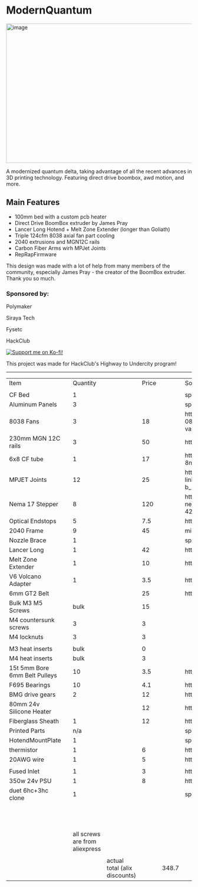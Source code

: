 # ModernQuantum

<img width="514" height="378" alt="image" src="https://i.imgur.com/kzAsxzm.png" />

A modernized quantum delta, taking advantage of all the recent advances in 3D printing technology. Featuring direct drive boombox, awd motion, and more. 

## Main Features 

- 100mm bed with a custom pcb heater 
- Direct Drive BoomBox extruder by James Pray
- Lancer Long Hotend + Melt Zone Extender (longer than Goliath)
- Triple 124cfm 8038 axial fan part cooling
- 2040 extrusions and MGN12C rails
- Carbon Fiber Arms wirh MPJet Joints
- RepRapFirmware




This design was made with a lot of help from many members of the community, especially James Pray - the creator of the BoomBox extruder. Thank you so much. 

### Sponsored by:

Polymaker

Siraya Tech

Fysetc

HackClub


[![Support me on Ko-fi!](https://ko-fi.com/img/githubbutton_sm.svg)](https://ko-fi.com/turtlegod)



This project was made for HackClub's Highway to Undercity program! 




-------------------------------------




<table>
    <tr>
        <td>Item</td>
        <td></td>
        <td>Quantity</td>
        <td></td>
        <td>Price</td>
        <td></td>
        <td>Source</td>
        <td></td>
        <td></td>
        <td></td>
        <td></td>
    </tr>
    <tr>
        <td></td>
        <td></td>
        <td></td>
        <td></td>
        <td></td>
        <td></td>
        <td></td>
        <td></td>
        <td></td>
        <td></td>
        <td></td>
    </tr>
    <tr>
        <td>CF Bed</td>
        <td></td>
        <td>1</td>
        <td></td>
        <td></td>
        <td></td>
        <td>sponsored</td>
        <td></td>
        <td></td>
        <td></td>
        <td></td>
    </tr>
    <tr>
        <td>Aluminum Panels</td>
        <td></td>
        <td>3</td>
        <td></td>
        <td></td>
        <td></td>
        <td>sponsored</td>
        <td></td>
        <td></td>
        <td></td>
        <td></td>
    </tr>
    <tr>
        <td>8038 Fans</td>
        <td></td>
        <td>3</td>
        <td></td>
        <td>18</td>
        <td></td>
        <td>https://www.filastruder.com/products/nmb-technologies-08038ra-24s-ea-axial-fan-24vdc-1-75a-42w?variant=41246263541831</td>
        <td></td>
        <td></td>
        <td></td>
        <td></td>
    </tr>
    <tr>
        <td>230mm MGN 12C rails</td>
        <td></td>
        <td>3</td>
        <td></td>
        <td>50</td>
        <td></td>
        <td>https://www.aliexpress.com/item/3256803510505969.html?</td>
        <td></td>
        <td></td>
        <td></td>
        <td></td>
    </tr>
    <tr>
        <td>6x8 CF tube</td>
        <td></td>
        <td>1</td>
        <td></td>
        <td>17</td>
        <td></td>
        <td>https://windcatcherrc.com/product/carbon-fiber-tube-8mm-x-6mm-x-1000mm/</td>
        <td></td>
        <td></td>
        <td></td>
        <td></td>
    </tr>
    <tr>
        <td>MPJET Joints</td>
        <td></td>
        <td>12</td>
        <td></td>
        <td>25</td>
        <td></td>
        <td>https://mpjet.com/shop/gb/ball-7-mm-dia/1286-375-ball-link-v1-type-7-mm-dia-m33-short.html#/11-colour-b_black</td>
        <td></td>
        <td></td>
        <td></td>
        <td></td>
    </tr>
    <tr>
        <td>Nema 17 Stepper</td>
        <td></td>
        <td>8</td>
        <td></td>
        <td>120</td>
        <td></td>
        <td>https://www.omc-stepperonline.com/full-d-cut-shaft-nema-17-bipolar-0-9deg-46ncm-65-1oz-in-2a-2-9v-42x42x48mm-4-wires-17hm19-2004s1</td>
        <td></td>
        <td></td>
        <td></td>
        <td></td>
    </tr>
    <tr>
        <td>Optical Endstops</td>
        <td></td>
        <td>5</td>
        <td></td>
        <td>7.5</td>
        <td></td>
        <td>https://www.aliexpress.us/item/3256805987029628.html?</td>
        <td></td>
        <td></td>
        <td></td>
        <td></td>
    </tr>
    <tr>
        <td>2040 Frame</td>
        <td></td>
        <td>9</td>
        <td></td>
        <td>45</td>
        <td></td>
        <td>misumi</td>
        <td></td>
        <td></td>
        <td></td>
        <td></td>
    </tr>
    <tr>
        <td>Nozzle Brace</td>
        <td></td>
        <td>1</td>
        <td></td>
        <td></td>
        <td></td>
        <td>sponsored</td>
        <td></td>
        <td></td>
        <td></td>
        <td></td>
    </tr>
    <tr>
        <td>Lancer Long</td>
        <td></td>
        <td>1</td>
        <td></td>
        <td>42</td>
        <td></td>
        <td>https://peopoly.net/products/magneto-x-lancer-melt-zone</td>
        <td></td>
        <td></td>
        <td></td>
        <td></td>
    </tr>
    <tr>
        <td>Melt Zone Extender</td>
        <td></td>
        <td>1</td>
        <td></td>
        <td>10</td>
        <td></td>
        <td>https://www.aliexpress.us/item/3256808212338358.html?</td>
        <td></td>
        <td></td>
        <td></td>
        <td></td>
    </tr>
    <tr>
        <td>V6 Volcano Adapter</td>
        <td></td>
        <td>1</td>
        <td></td>
        <td>3.5</td>
        <td></td>
        <td>https://www.aliexpress.us/item/3256806523372837.html?</td>
        <td></td>
        <td></td>
        <td></td>
        <td></td>
    </tr>
    <tr>
        <td>6mm GT2 Belt</td>
        <td></td>
        <td></td>
        <td></td>
        <td>25</td>
        <td></td>
        <td>https://www.aliexpress.us/item/2251832766081359.html?</td>
        <td></td>
        <td></td>
        <td></td>
        <td></td>
    </tr>
    <tr>
        <td>Bulk M3 M5 Screws</td>
        <td></td>
        <td>bulk</td>
        <td></td>
        <td>15</td>
        <td></td>
        <td></td>
        <td></td>
        <td></td>
        <td></td>
        <td></td>
    </tr>
    <tr>
        <td>M4 countersunk screws</td>
        <td></td>
        <td>3</td>
        <td></td>
        <td>3</td>
        <td></td>
        <td></td>
        <td></td>
        <td></td>
        <td></td>
        <td></td>
    </tr>
    <tr>
        <td>M4 locknuts</td>
        <td></td>
        <td>3</td>
        <td></td>
        <td>3</td>
        <td></td>
        <td></td>
        <td></td>
        <td></td>
        <td></td>
        <td></td>
    </tr>
    <tr>
        <td></td>
        <td></td>
        <td></td>
        <td></td>
        <td></td>
        <td></td>
        <td></td>
        <td></td>
        <td></td>
        <td></td>
        <td></td>
    </tr>
    <tr>
        <td>M3 heat inserts</td>
        <td></td>
        <td>bulk</td>
        <td></td>
        <td>0</td>
        <td></td>
        <td></td>
        <td></td>
        <td></td>
        <td></td>
        <td></td>
    </tr>
    <tr>
        <td>M4 heat inserts</td>
        <td></td>
        <td>bulk</td>
        <td></td>
        <td>3</td>
        <td></td>
        <td></td>
        <td></td>
        <td></td>
        <td></td>
        <td></td>
    </tr>
    <tr>
        <td>15t 5mm Bore 6mm Belt Pulleys</td>
        <td></td>
        <td>10</td>
        <td></td>
        <td>3.5</td>
        <td></td>
        <td>https://www.aliexpress.us/item/2251832626304841.html?</td>
        <td></td>
        <td></td>
        <td></td>
        <td></td>
    </tr>
    <tr>
        <td>F695 Bearings</td>
        <td></td>
        <td>10</td>
        <td></td>
        <td>4.1</td>
        <td></td>
        <td>https://www.aliexpress.us/item/3256803453717139.html?</td>
        <td></td>
        <td></td>
        <td></td>
        <td></td>
    </tr>
    <tr>
        <td>BMG drive gears</td>
        <td></td>
        <td>2</td>
        <td></td>
        <td>12</td>
        <td></td>
        <td>https://www.aliexpress.us/item/3256808647966894.html?</td>
        <td></td>
        <td></td>
        <td></td>
        <td></td>
    </tr>
    <tr>
        <td>80mm 24v Silicone Heater</td>
        <td></td>
        <td></td>
        <td></td>
        <td>12</td>
        <td></td>
        <td>https://www.aliexpress.us/item/3256805151930305.html?</td>
        <td></td>
        <td></td>
        <td></td>
        <td></td>
    </tr>
    <tr>
        <td>Fiberglass Sheath</td>
        <td></td>
        <td>1</td>
        <td></td>
        <td>12</td>
        <td></td>
        <td>https://www.aliexpress.us/item/3256804526701873.html?</td>
        <td></td>
        <td></td>
        <td></td>
        <td></td>
    </tr>
    <tr>
        <td>Printed Parts</td>
        <td></td>
        <td>n/a</td>
        <td></td>
        <td></td>
        <td></td>
        <td>sponsored</td>
        <td></td>
        <td></td>
        <td></td>
        <td></td>
    </tr>
    <tr>
        <td>HotendMountPlate</td>
        <td></td>
        <td>1</td>
        <td></td>
        <td></td>
        <td></td>
        <td>sponsored</td>
        <td></td>
        <td></td>
        <td></td>
        <td></td>
    </tr>
    <tr>
        <td>thermistor</td>
        <td></td>
        <td>1</td>
        <td></td>
        <td>6</td>
        <td></td>
        <td>https://www.aliexpress.us/item/3256803014209001.html?</td>
        <td></td>
        <td></td>
        <td></td>
        <td></td>
    </tr>
    <tr>
        <td>20AWG wire</td>
        <td></td>
        <td>1</td>
        <td></td>
        <td>5</td>
        <td></td>
        <td>https://www.aliexpress.us/item/3256806823370576.html?</td>
        <td></td>
        <td></td>
        <td></td>
        <td></td>
    </tr>
    <tr>
        <td></td>
        <td></td>
        <td></td>
        <td></td>
        <td></td>
        <td></td>
        <td></td>
        <td></td>
        <td></td>
        <td></td>
        <td></td>
    </tr>
    <tr>
        <td>Fused Inlet</td>
        <td></td>
        <td>1</td>
        <td></td>
        <td>3</td>
        <td></td>
        <td>https://www.aliexpress.us/item/2255800014516486.html?</td>
        <td></td>
        <td></td>
        <td></td>
        <td></td>
    </tr>
    <tr>
        <td>350w 24v PSU</td>
        <td></td>
        <td>1</td>
        <td></td>
        <td>8</td>
        <td></td>
        <td>https://www.aliexpress.us/item/3256807173889947.html?</td>
        <td></td>
        <td></td>
        <td></td>
        <td></td>
    </tr>
    <tr>
        <td>duet 6hc+3hc clone</td>
        <td></td>
        <td>1</td>
        <td></td>
        <td></td>
        <td></td>
        <td>sponsored</td>
        <td></td>
        <td></td>
        <td></td>
        <td></td>
    </tr>
    <tr>
        <td></td>
        <td></td>
        <td></td>
        <td></td>
        <td></td>
        <td></td>
        <td></td>
        <td></td>
        <td></td>
        <td></td>
        <td></td>
    </tr>
    <tr>
        <td></td>
        <td></td>
        <td></td>
        <td></td>
        <td></td>
        <td></td>
        <td></td>
        <td></td>
        <td></td>
        <td>alix cart total</td>
        <td>126.7</td>
    </tr>
    <tr>
        <td></td>
        <td></td>
        <td>all screws are from aliexpress</td>
        <td></td>
        <td></td>
        <td></td>
        <td></td>
        <td></td>
        <td></td>
        <td></td>
        <td></td>
    </tr>
    <tr>
        <td></td>
        <td></td>
        <td></td>
        <td></td>
        <td></td>
        <td></td>
        <td></td>
        <td></td>
        <td></td>
        <td></td>
        <td></td>
    </tr>
    <tr>
        <td></td>
        <td></td>
        <td></td>
        <td>actual total (alix discounts)</td>
        <td></td>
        <td>348.7</td>
        <td></td>
        <td></td>
        <td></td>
        <td></td>
        <td></td>
    </tr>
</table>
